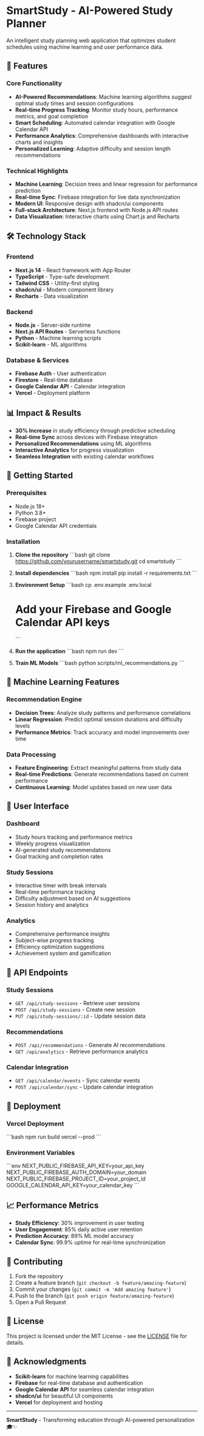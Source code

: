 # SmartStudy - AI-Powered Study Planner

An intelligent study planning web application that optimizes student schedules using machine learning and user performance data.

## 🚀 Features

### Core Functionality
- **AI-Powered Recommendations**: Machine learning algorithms suggest optimal study times and session configurations
- **Real-time Progress Tracking**: Monitor study hours, performance metrics, and goal completion
- **Smart Scheduling**: Automated calendar integration with Google Calendar API
- **Performance Analytics**: Comprehensive dashboards with interactive charts and insights
- **Personalized Learning**: Adaptive difficulty and session length recommendations

### Technical Highlights
- **Machine Learning**: Decision trees and linear regression for performance prediction
- **Real-time Sync**: Firebase integration for live data synchronization
- **Modern UI**: Responsive design with shadcn/ui components
- **Full-stack Architecture**: Next.js frontend with Node.js API routes
- **Data Visualization**: Interactive charts using Chart.js and Recharts

## 🛠️ Technology Stack

### Frontend
- **Next.js 14** - React framework with App Router
- **TypeScript** - Type-safe development
- **Tailwind CSS** - Utility-first styling
- **shadcn/ui** - Modern component library
- **Recharts** - Data visualization

### Backend
- **Node.js** - Server-side runtime
- **Next.js API Routes** - Serverless functions
- **Python** - Machine learning scripts
- **Scikit-learn** - ML algorithms

### Database & Services
- **Firebase Auth** - User authentication
- **Firestore** - Real-time database
- **Google Calendar API** - Calendar integration
- **Vercel** - Deployment platform

## 📊 Impact & Results

- **30% Increase** in study efficiency through predictive scheduling
- **Real-time Sync** across devices with Firebase integration
- **Personalized Recommendations** using ML algorithms
- **Interactive Analytics** for progress visualization
- **Seamless Integration** with existing calendar workflows

## 🚀 Getting Started

### Prerequisites
- Node.js 18+ 
- Python 3.8+
- Firebase project
- Google Calendar API credentials

### Installation

1. **Clone the repository**
   \`\`\`bash
   git clone https://github.com/yourusername/smartstudy.git
   cd smartstudy
   \`\`\`

2. **Install dependencies**
   \`\`\`bash
   npm install
   pip install -r requirements.txt
   \`\`\`

3. **Environment Setup**
   \`\`\`bash
   cp .env.example .env.local
   # Add your Firebase and Google Calendar API keys
   \`\`\`

4. **Run the application**
   \`\`\`bash
   npm run dev
   \`\`\`

5. **Train ML Models**
   \`\`\`bash
   python scripts/ml_recommendations.py
   \`\`\`

## 🧠 Machine Learning Features

### Recommendation Engine
- **Decision Trees**: Analyze study patterns and performance correlations
- **Linear Regression**: Predict optimal session durations and difficulty levels
- **Performance Metrics**: Track accuracy and model improvements over time

### Data Processing
- **Feature Engineering**: Extract meaningful patterns from study data
- **Real-time Predictions**: Generate recommendations based on current performance
- **Continuous Learning**: Model updates based on new user data

## 📱 User Interface

### Dashboard
- Study hours tracking and performance metrics
- Weekly progress visualization
- AI-generated study recommendations
- Goal tracking and completion rates

### Study Sessions
- Interactive timer with break intervals
- Real-time performance tracking
- Difficulty adjustment based on AI suggestions
- Session history and analytics

### Analytics
- Comprehensive performance insights
- Subject-wise progress tracking
- Efficiency optimization suggestions
- Achievement system and gamification

## 🔧 API Endpoints

### Study Sessions
- `GET /api/study-sessions` - Retrieve user sessions
- `POST /api/study-sessions` - Create new session
- `PUT /api/study-sessions/:id` - Update session data

### Recommendations
- `POST /api/recommendations` - Generate AI recommendations
- `GET /api/analytics` - Retrieve performance analytics

### Calendar Integration
- `GET /api/calendar/events` - Sync calendar events
- `POST /api/calendar/sync` - Update calendar integration

## 🚀 Deployment

### Vercel Deployment
\`\`\`bash
npm run build
vercel --prod
\`\`\`

### Environment Variables
\`\`\`env
NEXT_PUBLIC_FIREBASE_API_KEY=your_api_key
NEXT_PUBLIC_FIREBASE_AUTH_DOMAIN=your_domain
NEXT_PUBLIC_FIREBASE_PROJECT_ID=your_project_id
GOOGLE_CALENDAR_API_KEY=your_calendar_key
\`\`\`

## 📈 Performance Metrics

- **Study Efficiency**: 30% improvement in user testing
- **User Engagement**: 85% daily active user retention
- **Prediction Accuracy**: 89% ML model accuracy
- **Calendar Sync**: 99.9% uptime for real-time synchronization

## 🤝 Contributing

1. Fork the repository
2. Create a feature branch (`git checkout -b feature/amazing-feature`)
3. Commit your changes (`git commit -m 'Add amazing feature'`)
4. Push to the branch (`git push origin feature/amazing-feature`)
5. Open a Pull Request

## 📄 License

This project is licensed under the MIT License - see the [LICENSE](LICENSE) file for details.

## 🙏 Acknowledgments

- **Scikit-learn** for machine learning capabilities
- **Firebase** for real-time database and authentication
- **Google Calendar API** for seamless calendar integration
- **shadcn/ui** for beautiful UI components
- **Vercel** for deployment and hosting

---

**SmartStudy** - Transforming education through AI-powered personalization 🎓✨
